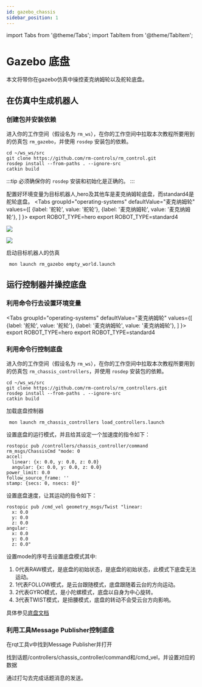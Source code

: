 ```yaml
---
id: gazebo_chassis
sidebar_position: 1
---
```


import Tabs from '@theme/Tabs';
import TabItem from '@theme/TabItem';

# Gazebo 底盘

本文将带你在gazebo仿真中操控麦克纳姆轮以及舵轮底盘。

## 在仿真中生成机器人

### 创建包并安装依赖

进入你的工作空间（假设名为 `rm_ws`），在你的工作空间中拉取本次教程所要用到的仿真包 `rm_gazebo`，并使用 `rosdep` 安装包的依赖。

```shell
cd ~/ws_ws/src
git clone https://github.com/rm-controls/rm_control.git
rosdep install --from-paths . --ignore-src
catkin build
```

:::tip
必须确保你的 `rosdep` 安装和初始化是正确的。
:::

配置好环境变量为目标机器人,hero及其他车是麦克纳姆轮底盘，而standard4是舵轮底盘。
<Tabs
groupId="operating-systems"
defaultValue="麦克纳姆轮"
values={[
{label: '舵轮', value: '舵轮'},
{label: '麦克纳姆轮', value: '麦克纳姆轮'},
]
}>
<TabItem value="麦克纳姆轮">export ROBOT_TYPE=hero</TabItem>
<TabItem value="舵轮">export ROBOT_TYPE=standard4</TabItem>
</Tabs>

![](/img/gazebo_chassis/chassis1.png)

![](/img/gazebo_chassis/chassis2.png)

启动目标机器人的仿真

```shell
 mon launch rm_gazebo empty_world.launch
```

## 运行控制器并操控底盘

### 利用命令行去设置环境变量

<Tabs
groupId="operating-systems"
defaultValue="麦克纳姆轮"
values={[
{label: '舵轮', value: '舵轮'},
{label: '麦克纳姆轮', value: '麦克纳姆轮'},
]
}>
<TabItem value="麦克纳姆轮">export ROBOT_TYPE=hero</TabItem>
<TabItem value="舵轮">export ROBOT_TYPE=standard4</TabItem>
</Tabs>

### 利用命令行控制底盘

进入你的工作空间（假设名为 `rm_ws`），在你的工作空间中拉取本次教程所要用到的仿真包 `rm_chassis_controllers`，并使用 `rosdep` 安装包的依赖。

```shell
cd ~/ws_ws/src
git clone https://github.com/rm-controls/rm_controllers.git
rosdep install --from-paths . --ignore-src
catkin build
```

加载底盘控制器

```
 mon launch rm_chassis_controllers load_controllers.launch 
```

设置底盘的运行模式，并且给其设定一个加速度的指令如下：

```
rostopic pub /controllers/chassis_controller/command rm_msgs/ChassisCmd "mode: 0
accel:
  linear: {x: 0.0, y: 0.0, z: 0.0}
  angular: {x: 0.0, y: 0.0, z: 0.0}
power_limit: 0.0
follow_source_frame: ''
stamp: {secs: 0, nsecs: 0}" 
```

设置底盘速度，让其运动的指令如下：

```
rostopic pub /cmd_vel geometry_msgs/Twist "linear:
  x: 0.0
  y: 0.0
  z: 0.0
angular:
  x: 0.0
  y: 0.0
  z: 0.0" 
```
设置mode的序号去设置底盘模式其中:
1. 0代表RAW模式，是底盘的初始状态，是底盘的初始状态，此模式下底盘无法运动。
2. 1代表FOLLOW模式，是云台跟随模式，底盘跟随着云台的方向运动。
3. 2代表GYRO模式，是小陀螺模式，底盘以自身为中心旋转。
4. 3代表TWIST模式，是扭腰模式，底盘的转动不会受云台方向影响。

具体参见[底盘文档](https://github.com/rm-controls/rm_controllers/blob/master/rm_chassis_controllers/README.md)

### 利用工具Message Publisher控制底盘

在rqt工具v中找到Message Publisher并打开

找到话题/controllers/chassis_controller/command和/cmd_vel，并设置对应的数据

通过打勾去完成话题消息的发送。

